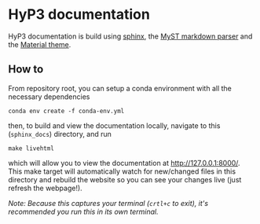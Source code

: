 # HyP3 documentation

HyP3 documentation is build using [sphinx](https://www.sphinx-doc.org/en/master/), 
the [MyST markdown parser](https://myst-parser.readthedocs.io/en/latest/index.html)
and the [Material theme](https://bashtage.github.io/sphinx-material/index.html). 

## How to

From repository root, you can setup a conda environment with all the
necessary dependencies

```
conda env create -f conda-env.yml
```

then, to build and view the documentation locally, navigate to this (`sphinx_docs`) directory, and run

```
make livehtml
```

which will allow you to view the documentation at http://127.0.0.1:8000/. This
make target will automatically watch for new/changed files in this directory and
rebuild the website so you can see your changes live (just refresh the webpage!).

*Note: Because this captures your terminal (`crtl+c` to exit), it's recommended you
run this in its own terminal.*

